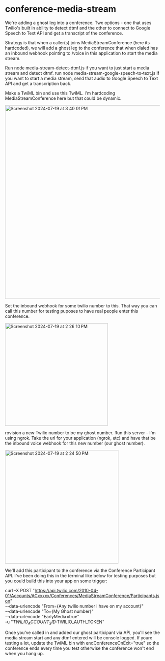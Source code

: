 # conference-media-stream

We're adding a ghost leg into a conference. Two options - one that uses Twilio's built in ability to detect dtmf and the other to connect to Google Speech to Text API and get a transcript of the conference. 

Strategy is that when a caller(s) joins MediaStreamConference (here its hardcoded), we will add a ghost leg to the conference that when dialed has an inbound webhook pointing to /voice in this application to start the media stream. 

Run node media-stream-detect-dtmf.js if you want to just start a media stream and detect dtmf. 
run node media-stream-google-speech-to-text.js if you want to start a media stream, send that audio to Google Speech to Text API and get a transcription back. 

Make a TwiML bin and use this TwiML. I'm hardcoding MediaStreamConference here but that could be dynamic.

<img width="630" alt="Screenshot 2024-07-19 at 3 40 01 PM" src="https://github.com/user-attachments/assets/f11c557c-d3d0-4d1c-a10b-48869095f992">

 Set the inbound webhook for some twilio number to this. That way you can call this number for testing puposes to have real people enter this conference. 

<img width="334" alt="Screenshot 2024-07-19 at 2 26 10 PM" src="https://github.com/user-attachments/assets/39cf2652-bc75-4a3a-a6c6-479436e1ccc1">

rovision a new Twilio number to be my ghost number. Run this server - I'm using ngrok. Take the url for your application (ngrok, etc) and have that be the inbound voice webhook for this new number (our ghost number).

<img width="369" alt="Screenshot 2024-07-19 at 2 24 50 PM" src="https://github.com/user-attachments/assets/1eb4974e-b406-4744-87b4-bf96b03cbff2">

We'll add this participant to the conference via the Conference Participant API. I've been doing this in the terminal like below for testing purposes but you could build this into your app on some trigger:

curl -X POST "https://api.twilio.com/2010-04-01/Accounts/ACxxxxx/Conferences/MediaStreamConference/Participants.json" \
--data-urlencode "From={Any twilio number i have on my account}" \
--data-urlencode "To={My Ghost number}" \
--data-urlencode "EarlyMedia=true" \
-u "$TWILIO_ACCOUNT_SID:$TWILIO_AUTH_TOKEN"


Once you've called in and added our ghost participant via API, you'll see the media stream start and any dtmf entered will be console logged. If youre testing a lot, update the TwiML bin with endConferenceOnExit="true" so the conference ends every time you test otherwise the conference won't end when you hang up. 
